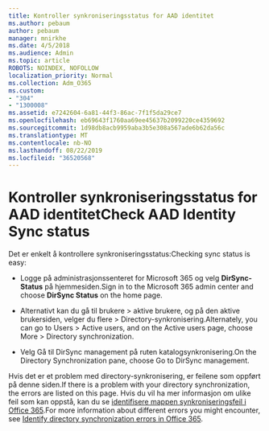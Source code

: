 ```yaml
---
title: Kontroller synkroniseringsstatus for AAD identitet
ms.author: pebaum
author: pebaum
manager: mnirkhe
ms.date: 4/5/2018
ms.audience: Admin
ms.topic: article
ROBOTS: NOINDEX, NOFOLLOW
localization_priority: Normal
ms.collection: Adm_O365
ms.custom:
- "304"
- "1300008"
ms.assetid: e7242604-6a81-44f3-86ac-7f1f5da29ce7
ms.openlocfilehash: eb69643f1760aa69ee45637b2099220ce4359692
ms.sourcegitcommit: 1d98db8acb9959aba3b5e308a567ade6b62da56c
ms.translationtype: MT
ms.contentlocale: nb-NO
ms.lasthandoff: 08/22/2019
ms.locfileid: "36520568"
---
```

# <a name="check-aad-identity-sync-status"></a><span data-ttu-id="75bd7-102">Kontroller synkroniseringsstatus for AAD identitet</span><span class="sxs-lookup"><span data-stu-id="75bd7-102">Check AAD Identity Sync status</span></span>

<span data-ttu-id="75bd7-103">Det er enkelt å kontrollere synkroniseringsstatus:</span><span class="sxs-lookup"><span data-stu-id="75bd7-103">Checking sync status is easy:</span></span>
  
- <span data-ttu-id="75bd7-104">Logge på administrasjonssenteret for Microsoft 365 og velg **DirSync-Status** på hjemmesiden.</span><span class="sxs-lookup"><span data-stu-id="75bd7-104">Sign in to the Microsoft 365 admin center and choose **DirSync Status** on the home page.</span></span>

- <span data-ttu-id="75bd7-105">Alternativt kan du gå til brukere \> aktive brukere, og på den aktive brukersiden, velger du flere \> Directory-synkronisering.</span><span class="sxs-lookup"><span data-stu-id="75bd7-105">Alternately, you can go to Users \> Active users, and on the Active users page, choose More \> Directory synchronization.</span></span>

- <span data-ttu-id="75bd7-106">Velg Gå til DirSync management på ruten katalogsynkronisering.</span><span class="sxs-lookup"><span data-stu-id="75bd7-106">On the Directory Synchronization pane, choose Go to DirSync management.</span></span>

<span data-ttu-id="75bd7-107">Hvis det er et problem med directory-synkronisering, er feilene som oppført på denne siden.</span><span class="sxs-lookup"><span data-stu-id="75bd7-107">If there is a problem with your directory synchronization, the errors are listed on this page.</span></span> <span data-ttu-id="75bd7-108">Hvis du vil ha mer informasjon om ulike feil som kan oppstå, kan du se [identifisere mappen synkroniseringsfeil i Office 365](https://support.office.com/article/b4fc07a5-97ea-4ca6-9692-108acab74067).</span><span class="sxs-lookup"><span data-stu-id="75bd7-108">For more information about different errors you might encounter, see [Identify directory synchronization errors in Office 365](https://support.office.com/article/b4fc07a5-97ea-4ca6-9692-108acab74067).</span></span>
  